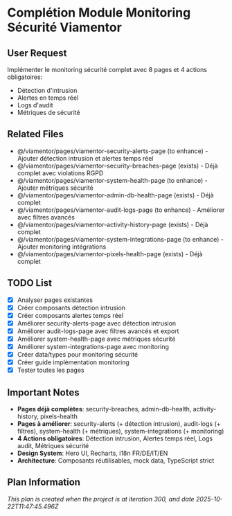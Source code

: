 # Complétion Module Monitoring Sécurité Viamentor

## User Request
Implémenter le monitoring sécurité complet avec 8 pages et 4 actions obligatoires:
- Détection d'intrusion
- Alertes en temps réel
- Logs d'audit
- Métriques de sécurité

## Related Files
- @/viamentor/pages/viamentor-security-alerts-page (to enhance) - Ajouter détection intrusion et alertes temps réel
- @/viamentor/pages/viamentor-security-breaches-page (exists) - Déjà complet avec violations RGPD
- @/viamentor/pages/viamentor-system-health-page (to enhance) - Ajouter métriques sécurité
- @/viamentor/pages/viamentor-admin-db-health-page (exists) - Déjà complet
- @/viamentor/pages/viamentor-audit-logs-page (to enhance) - Améliorer avec filtres avancés
- @/viamentor/pages/viamentor-activity-history-page (exists) - Déjà complet
- @/viamentor/pages/viamentor-system-integrations-page (to enhance) - Ajouter monitoring intégrations
- @/viamentor/pages/viamentor-pixels-health-page (exists) - Déjà complet

## TODO List
- [x] Analyser pages existantes
- [x] Créer composants détection intrusion
- [x] Créer composants alertes temps réel
- [x] Améliorer security-alerts-page avec détection intrusion
- [x] Améliorer audit-logs-page avec filtres avancés et export
- [x] Améliorer system-health-page avec métriques sécurité
- [x] Améliorer system-integrations-page avec monitoring
- [x] Créer data/types pour monitoring sécurité
- [x] Créer guide implémentation monitoring
- [x] Tester toutes les pages

## Important Notes
- **Pages déjà complètes**: security-breaches, admin-db-health, activity-history, pixels-health
- **Pages à améliorer**: security-alerts (+ détection intrusion), audit-logs (+ filtres), system-health (+ métriques), system-integrations (+ monitoring)
- **4 Actions obligatoires**: Détection intrusion, Alertes temps réel, Logs audit, Métriques sécurité
- **Design System**: Hero UI, Recharts, i18n FR/DE/IT/EN
- **Architecture**: Composants réutilisables, mock data, TypeScript strict

  
## Plan Information
*This plan is created when the project is at iteration 300, and date 2025-10-22T11:47:45.496Z*
